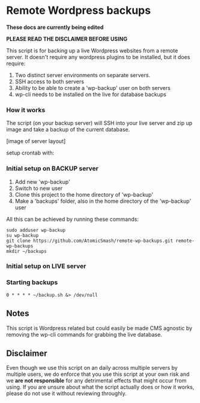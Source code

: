 # Remote Wordpress backups

**These docs are currently being edited**

**PLEASE READ THE DISCLAIMER BEFORE USING**

This script is for backing up a live Wordpress websites from a remote server. It doesn't require any wordpress plugins to be installed, but it does require:

1. Two distinct server environments on separate servers.
2. SSH access to both servers
3. Ability to be able to create a 'wp-backup' user on both servers
4. wp-cli needs to be installed on the live for database backups

### How it works

The script (on your backup server) will SSH into your live server and zip up image and take a backup of the current database.

[image of server layout]

setup crontab with:



### Initial setup on BACKUP server

1. Add new 'wp-backup'
1. Switch to new user
1. Clone this project to the home directory of 'wp-backup'
1. Make a 'backups' folder, also in the home directory of the 'wp-backup' user

All this can be achieved by running these commands:

```
sudo adduser wp-backup
su wp-backup
git clone https://github.com/AtomicSmash/remote-wp-backups.git remote-wp-backups
mkdir ~/backups
```

### Initial setup on LIVE server

### Starting backups

```
0 * * * * ~/backup.sh &> /dev/null
```

## Notes
This script is Wordpress related but could easily be made CMS agnostic by removing the wp-cli commands for grabbing the live database.

## Disclaimer
Even though we use this script on an daily across multiple servers by multiple users, we do enforce that you use this script at your own risk and we **are not responsible** for any detrimental effects that might occur from using. If you are unsure about what the script actually does or how it works, please do not use it without reviewing throughly.